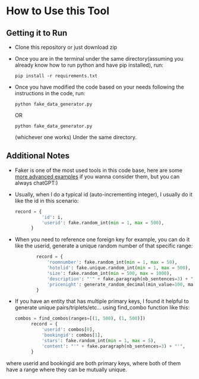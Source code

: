 # How to Use this Tool

## Getting it to Run
- Clone this repository or just download zip

- Once you are in the terminal under the same directory(assuming you already know how to run python and have pip installed), run:

  ```pip install -r requirements.txt```

- Once you have modified the code based on your needs following the instructions in the code, run: 

  ```python fake_data_generator.py```

  OR

  ```python fake_data_generator.py```

  (whichever one works) Under the same directory.

## Additional Notes
- Faker is one of the most used tools in this code base, here are some [more advanced examples](https://faker.readthedocs.io/en/master/fakerclass.html#examples) if you wanna consider them, but you can always chatGPT:)
- Usually, when I do a typical id (auto-incrementing integer), I usually do it like the id in this scenario:

  ```python
  record = {
            'id': i,
            'userid': fake.random_int(min = 1, max = 500),
        }
  ```

- When you need to reference one foreign key for example, you can do it like the userid, generate a unique random number of that specific range:

  ```python
          record = {
              'roomnumber': fake.random_int(min = 1, max = 50),
              'hotelid': fake.unique.random_int(min = 1, max = 500),
              'size': fake.random_int(min = 500, max = 1000),
              'description': "'" + fake.paragraph(nb_sentences=3) + "'",
              'pricenight': generate_random_decimal(min_value=100, max_value=1000, decimal_places=2),
          }
  ```

- If you have an entity that has multiple primary keys, I found it helpful to generate unique pairs/triplets/etc... using find_combo function like this: 

  ```python
  combos = find_combos(ranges=[(1, 500), (1, 500)])
        record = {
            'userid': combos[0],
            'bookingid': combos[1],
            'stars': fake.random_int(min = 1, max = 5),
            'content': "'" + fake.paragraph(nb_sentences=3) + "'",
        }
  ```

where userid and bookingid are both primary keys, where both of them have a range where they can be mutually unique.
